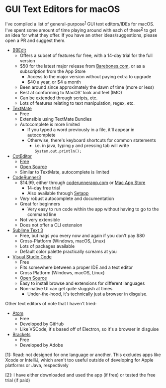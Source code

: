 # GUI Text Editors for macOS

I've compiled a list of general-purpose<sup>[1](#1)</sup> GUI text editors/IDEs for macOS. I've spent some amount of time playing around with each of these<sup>[2](#1)</sup> to get an idea for what they offer.
If you have an other ideas/suggestions, please open a PR and suggest them.

- [BBEdit](https://www.barebones.com/products/bbedit/)
    - Offers a subset of features for free, with a 14-day trial for the full version
    - $50 for the latest major release from [Barebones.com](barebones.com), or as a subscription from the App Store
        - Access to the major version without paying extra to upgrade
        - $40 a year, or $4 a month
    - Been around since approximately the dawn of time (more or less)
    - Best at conforming to MacOS' look and feel (IMO)
    - Can be extended through scripts, etc.
    - Lots of features relating to text manipulation, regex, etc.
- [TextMate](https://macromates.com)
    - Free
    - Extensible using TextMate Bundles
    - Autocomplete is more limited 
        - If you typed a word previously in a file, it'll appear in autocomplete
        - Otherwise, there's keyboard shortcuts for common statements
            - i.e. in java, typing `p` and pressing tab will write 
        `System.out.println();`
- [CotEditor](https://coteditor.com)
    - [Free](https://itunes.apple.com/app/coteditor/id1024640650?ls=1)
    - [Open Source](https://github.com/coteditor/CotEditor)
    - Similar to TextMate, autocomplete is limited
- [CodeRunner3](coderunnerapp.com)
    - $14.99, either through [coderunnerapp.com](coderunnerapp.com) or [Mac App Store](https://apps.apple.com/us/app/coderunner-3/id955297617?ls=1&mt=12)
        - 14-day free trial
        - Also available through [Setapp](https://go.setapp.com/stp56?refAppID=122&stc=website&utm_medium=available_on_setapp_button&utm_source=122&utm_campaign=https://coderunnerapp.com/)
    - *Very* robust autocomplete and documentation 
    - Great for beginners
        - Very easy to run code within the app without having to go to the command line
    - Not very extensible
    - Does not offer a CLI extension
- [Sublime Text 3](https://www.sublimetext.com)
    - Free, but nags you every now and again if you don't pay $80
    - Cross-Platform (Windows, macOS, Linux)
    - Lots of packages available
    - Default color palette practically screams at you
- [Visual Studio Code](https://code.visualstudio.com)
    - Free
    - Fits somewhere between a proper IDE and a text editor
    - Cross Platform (Windows, macOS, Linux)
    - [Open Source](https://github.com/microsoft/vscode)
    - Easy to install browse and extensions for different languages
    - Non-native UI can get quite sluggish at times
        - Under-the-hood, it's technically just a browser in disguise.

Other text editors of note that I haven't tried:
- [Atom](https://atom.io)
    - Free
    - Developed by GitHub
    - Like VSCode, it's based off of Electron, so it's a browser in disguise 
- [Brackets](http://brackets.io)
    - Free
    - Developed by Adobe

<a name="1">[1]</a>: Read: not designed for one language or another. This excludes apps like Xcode or IntelliJ, which aren't too useful outside of developing for Apple platforms or Java, respectively

<a name="2">[2]</a>: I have either downloaded and used the app (if free) or tested the free trial (if paid)
